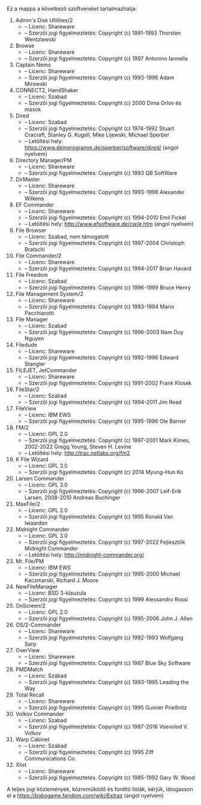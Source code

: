 ﻿Ez a mappa a következő szoftvereket tartalmazhatja:

1. Admin's Disk Utilities/2
   - – Licenc: Shareware
   - – Szerzői jogi figyelmeztetés: Copyright (c) 1991-1993 Thorsten Wentzlawski
2. Browse
   - – Licenc: Shareware
   - – Szerzői jogi figyelmeztetés: Copyright (c) 1997 Antonino Iannella
3. Captain Nemo
   - – Licenc: Shareware
   - – Szerzői jogi figyelmeztetés: Copyright (c) 1993-1996 Adam Mirowski
4. CONNECT2, HandShaker
   - – Licenc: Szabad
   - – Szerzői jogi figyelmeztetés: Copyright (c) 2000 Dima Orlov és mások
5. Dired
   - – Licenc: Szabad
   - – Szerzői jogi figyelmeztetés: Copyright (c) 1974-1992 Stuart Cracraft, Stanley G. Kugell, Mike Lijewski, Michael Sperber
   - – Letöltési hely: https://www.deinprogramm.de/sperber/software/dired/ (angol nyelvem)
6. Directory Manager/PM
   - – Licenc: Shareware
   - – Szerzői jogi figyelmeztetés: Copyright (c) 1993 QB SoftWare
7. DirMaster
   - – Licenc: Shareware
   - – Szerzői jogi figyelmeztetés: Copyright (c) 1993-1998 Alexander Wilkens
8. EF Commander
   - – Licenc: Shareware
   - – Szerzői jogi figyelmeztetés: Copyright (c) 1994-2010 Emil Fickel
   - – Letöltési hely: http://www.efsoftware.de/cw/e.htm (angol nyelvem)
9. File Browser
   - – Licenc: Szabad, nem támogatott
   - – Szerzői jogi figyelmeztetés: Copyright (c) 1997-2004 Christoph Bratschi
10. File Commander/2
    - – Licenc: Shareware
    - – Szerzői jogi figyelmeztetés: Copyright (c) 1994-2017 Brian Havard
11. File Freedom
    - – Licenc: Szabad
    - – Szerzői jogi figyelmeztetés: Copyright (c) 1996-1999 Bruce Henry
12. File Management System/2
    - – Licenc: Shareware
    - – Szerzői jogi figyelmeztetés: Copyright (c) 1993-1994 Mario Pacchiarotti
13. File Manager
    - – Licenc: Szabad
    - – Szerzői jogi figyelmeztetés: Copyright (c) 1996-2003 Nam Duy Nguyen
14. Filedude
    - – Licenc: Shareware
    - – Szerzői jogi figyelmeztetés: Copyright (c) 1992-1996 Edward Stangler
15. FILEJET, JetCommander
    - – Licenc: Shareware
    - – Szerzői jogi figyelmeztetés: Copyright (c) 1991-2002 Frank Klosek
16. FileStar/2
    - – Licenc: Szabad
    - – Szerzői jogi figyelmeztetés: Copyright (c) 1994-2011 Jim Read
17. FileView
    - – Licenc: IBM EWS
    - – Szerzői jogi figyelmeztetés: Copyright (c) 1995-1996 Ole Barner
18. FM/2
    - – Licenc: GPL 2.0
    - – Szerzői jogi figyelmeztetés: Copyright (c) 1997-2001 Mark Kimes, 2002-2022 Gregg Young, Steven H. Levine
    - – Letöltési hely: http://trac.netlabs.org/fm2
19. K File Wizard
    - – Licenc: GPL 3.0
    - – Szerzői jogi figyelmeztetés: Copyright (c) 2014 Myung-Hun Ko
20. Larsen Commander
    - – Licenc: GPL 3.0
    - – Szerzői jogi figyelmeztetés: Copyright (c) 1996-2007 Leif-Erik Larsen, 2008-2010 Andreas Buchinger
21. MaxFile/2
    - – Licenc: GPL 2.0
    - – Szerzői jogi figyelmeztetés: Copyright (c) 1995 Ronald Van Iwaarden
22. Midnight Commander
    - – Licenc: GPL 3.0
    - – Szerzői jogi figyelmeztetés: Copyright (c) 1997-2022 Fejlesztők Midnight Commander
    - – Letöltési hely: http://midnight-commander.org/
23. Mr. File/PM
    - – Licenc: IBM EWS
    - – Szerzői jogi figyelmeztetés: Copyright (c) 1995-2000 Michael Kaczmarski, Richard J. Moore
24. NewFileManager
    - – Licenc: BSD 3-klauzula
    - – Szerzői jogi figyelmeztetés: Copyright (c) 1999 Alessandro Rossi
25. OnScreen/2
    - – Licenc: GPL 2.0
    - – Szerzői jogi figyelmeztetés: Copyright (c) 1995-2006 John J. Allen
26. OS/2-Commander
    - – Licenc: Shareware
    - – Szerzői jogi figyelmeztetés: Copyright (c) 1992-1993 Wolfgang Sarp
27. OverView
    - – Licenc: Shareware
    - – Szerzői jogi figyelmeztetés: Copyright (c) 1987 Blue Sky Software
28. PMDMatch
    - – Licenc: Szabad
    - – Szerzői jogi figyelmeztetés: Copyright (c) 1993-1995 Leading the Way
29. Total Recall
    - – Licenc: Shareware
    - – Szerzői jogi figyelmeztetés: Copyright (c) 1995 Gunner Prießnitz
30. Volkov Commander
    - – Licenc: Szabad
    - – Szerzői jogi figyelmeztetés: Copyright (c) 1987-2016 Vsevolod V. Volkov
31. Warp Cabinet
    - – Licenc: Szabad
    - – Szerzői jogi figyelmeztetés: Copyright (c) 1995 Ziff Communications Co.
32. Xlist
    - – Licenc: Shareware
    - – Szerzői jogi figyelmeztetés: Copyright (c) 1985-1992 Gary W. Wood

A teljes jogi közlemények, közreműködő és fordító listák, kérjük, látogasson el a https://bobsgame.fandom.com/wiki/Extras (angol nyelvem)

